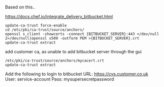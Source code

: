 Based on this..

https://docs.chef.io/integrate_delivery_bitbucket.html

```
update-ca-trust force-enable
cd /etc/pki/ca-trust/source/anchors/
openssl s_client -showcerts -connect {BITBUCKET_SERVER}:443 </dev/null 2>/dev/null|openssl x509 -outform PEM >{BITBUCKET_SERVER}.crt
update-ca-trust extract
```
add customer ca, as unable to add bitbucket server through the gui
```
/etc/pki/ca-trust/source/anchors/mycacert.crt
update-ca-trust extract
```
Add the following to login to bitbucket
URL:  https://cvs.customer.co.uk
User: service-account
Pass: mysupersecretpassword

